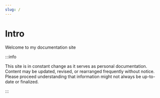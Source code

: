 ```yaml
---
slug: /
---
```


# Intro

Welcome to my documentation site

:::info

This site is in constant change as it serves as personal documentation. Content may be updated, revised, or rearranged frequently without notice. Please proceed understanding that information might not always be up-to-date or finalized.

:::